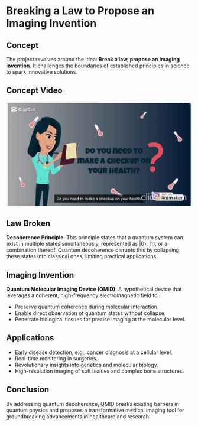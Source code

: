 # Breaking a Law to Propose an Imaging Invention

## Concept
The project revolves around the idea: **Break a law, propose an imaging invention.** It challenges the boundaries of established principles in science to spark innovative solutions.

## Concept Video
 [![Watch the Concept Video](Thumnail.png)](https://drive.google.com/drive/folders/1YarQ3jBeD86rcJLo8NgpoVGdTI8FAMNx?usp=drive_link)

## Law Broken
**Decoherence Principle**: This principle states that a quantum system can exist in multiple states simultaneously, represented as |0⟩, |1⟩, or a combination thereof. Quantum decoherence disrupts this by collapsing these states into classical ones, limiting practical applications.

## Imaging Invention
**Quantum Molecular Imaging Device (QMID)**: A hypothetical device that leverages a coherent, high-frequency electromagnetic field to:
- Preserve quantum coherence during molecular interaction.
- Enable direct observation of quantum states without collapse.
- Penetrate biological tissues for precise imaging at the molecular level.

## Applications
- Early disease detection, e.g., cancer diagnosis at a cellular level.
- Real-time monitoring in surgeries.
- Revolutionary insights into genetics and molecular biology.
- High-resolution imaging of soft tissues and complex bone structures.

## Conclusion
By addressing quantum decoherence, QMID breaks existing barriers in quantum physics and proposes a transformative medical imaging tool for groundbreaking advancements in healthcare and research.

